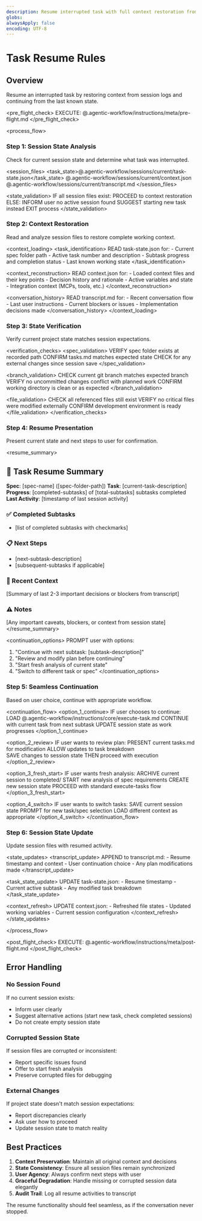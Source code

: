 ```yaml
---
description: Resume interrupted task with full context restoration from session logs
globs:
alwaysApply: false
encoding: UTF-8
---
```


# Task Resume Rules

## Overview

Resume an interrupted task by restoring context from session logs and continuing from the last known state.

<pre_flight_check>
  EXECUTE: @.agentic-workflow/instructions/meta/pre-flight.md
</pre_flight_check>

<process_flow>

<step number="1" name="session_state_analysis">

### Step 1: Session State Analysis

Check for current session state and determine what task was interrupted.

<session_files>
  <task_state>@.agentic-workflow/sessions/current/task-state.json</task_state>
  <context>@.agentic-workflow/sessions/current/context.json</context>
  <transcript>@.agentic-workflow/sessions/current/transcript.md</transcript>
</session_files>

<state_validation>
  IF all session files exist:
    PROCEED to context restoration
  ELSE:
    INFORM user no active session found
    SUGGEST starting new task instead
    EXIT process
</state_validation>

</step>

<step number="2" name="context_restoration">

### Step 2: Context Restoration

Read and analyze session files to restore complete working context.

<context_loading>
  <task_identification>
    READ task-state.json for:
    - Current spec folder path
    - Active task number and description
    - Subtask progress and completion status
    - Last known working state
  </task_identification>
  
  <context_reconstruction>
    READ context.json for:
    - Loaded context files and their key points
    - Decision history and rationale
    - Active variables and state
    - Integration context (MCPs, tools, etc.)
  </context_reconstruction>
  
  <conversation_history>
    READ transcript.md for:
    - Recent conversation flow
    - Last user instructions
    - Current blockers or issues
    - Implementation decisions made
  </conversation_history>
</context_loading>

</step>

<step number="3" name="state_verification">

### Step 3: State Verification

Verify current project state matches session expectations.

<verification_checks>
  <spec_validation>
    VERIFY spec folder exists at recorded path
    CONFIRM tasks.md matches expected state
    CHECK for any external changes since session save
  </spec_validation>
  
  <branch_validation>
    CHECK current git branch matches expected branch
    VERIFY no uncommitted changes conflict with planned work
    CONFIRM working directory is clean or as expected
  </branch_validation>
  
  <file_validation>
    CHECK all referenced files still exist
    VERIFY no critical files were modified externally
    CONFIRM development environment is ready
  </file_validation>
</verification_checks>

</step>

<step number="4" name="resume_presentation">

### Step 4: Resume Presentation

Present current state and next steps to user for confirmation.

<resume_summary>
  ## 🔄 Task Resume Summary
  
  **Spec**: [spec-name] ([spec-folder-path])
  **Task**: [current-task-description]
  **Progress**: [completed-subtasks] of [total-subtasks] subtasks completed
  **Last Activity**: [timestamp of last session activity]
  
  ### ✅ Completed Subtasks
  - [list of completed subtasks with checkmarks]
  
  ### 📋 Next Steps  
  - [next-subtask-description]
  - [subsequent-subtasks if applicable]
  
  ### 📝 Recent Context
  [Summary of last 2-3 important decisions or blockers from transcript]
  
  ### ⚠️ Notes
  [Any important caveats, blockers, or context from session state]
</resume_summary>

<continuation_options>
  PROMPT user with options:
  1. "Continue with next subtask: [subtask-description]"
  2. "Review and modify plan before continuing"  
  3. "Start fresh analysis of current state"
  4. "Switch to different task or spec"
</continuation_options>

</step>

<step number="5" name="seamless_continuation">

### Step 5: Seamless Continuation

Based on user choice, continue with appropriate workflow.

<continuation_flow>
  <option_1_continue>
    IF user chooses to continue:
      LOAD @.agentic-workflow/instructions/core/execute-task.md
      CONTINUE with current task from next subtask
      UPDATE session state as work progresses
  </option_1_continue>
  
  <option_2_review>
    IF user wants to review plan:
      PRESENT current tasks.md for modification
      ALLOW updates to task breakdown  
      SAVE changes to session state
      THEN proceed with execution
  </option_2_review>
  
  <option_3_fresh_start>
    IF user wants fresh analysis:
      ARCHIVE current session to completed/
      START new analysis of spec requirements
      CREATE new session state
      PROCEED with standard execute-tasks flow
  </option_3_fresh_start>
  
  <option_4_switch>
    IF user wants to switch tasks:
      SAVE current session state
      PROMPT for new task/spec selection
      LOAD different context as appropriate
  </option_4_switch>
</continuation_flow>

</step>

<step number="6" name="session_state_update">

### Step 6: Session State Update

Update session files with resumed activity.

<state_updates>
  <transcript_update>
    APPEND to transcript.md:
    - Resume timestamp and context
    - User continuation choice
    - Any plan modifications made
  </transcript_update>
  
  <task_state_update>
    UPDATE task-state.json:
    - Resume timestamp
    - Current active subtask
    - Any modified task breakdown
  </task_state_update>
  
  <context_refresh>
    UPDATE context.json:
    - Refreshed file states
    - Updated working variables
    - Current session configuration
  </context_refresh>
</state_updates>

</step>

</process_flow>

<post_flight_check>
  EXECUTE: @.agentic-workflow/instructions/meta/post-flight.md
</post_flight_check>

## Error Handling

### No Session Found
If no current session exists:
- Inform user clearly
- Suggest alternative actions (start new task, check completed sessions)
- Do not create empty session state

### Corrupted Session State
If session files are corrupted or inconsistent:
- Report specific issues found
- Offer to start fresh analysis
- Preserve corrupted files for debugging

### External Changes
If project state doesn't match session expectations:
- Report discrepancies clearly
- Ask user how to proceed
- Update session state to match reality

## Best Practices

1. **Context Preservation**: Maintain all original context and decisions
2. **State Consistency**: Ensure all session files remain synchronized
3. **User Agency**: Always confirm next steps with user
4. **Graceful Degradation**: Handle missing or corrupted session data elegantly
5. **Audit Trail**: Log all resume activities to transcript

The resume functionality should feel seamless, as if the conversation never stopped.